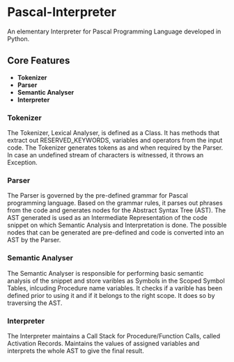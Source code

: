 # Pascal-Interpreter
An elementary Interpreter for Pascal Programming Language developed in Python.

## Core Features
- **Tokenizer**
- **Parser** 
- **Semantic Analyser** 
- **Interpreter**


### Tokenizer
The Tokenizer, Lexical Analyser, is defined as a Class. It has methods that extract out RESERVED_KEYWORDS, variables and operators from the input code. The Tokenizer generates tokens as and when required by the Parser. In case an undefined stream of characters is witnessed, it throws an Exception.

### Parser
The Parser is governed by the pre-defined grammar for Pascal programming language. Based on the grammar rules, it parses out phrases from the code and generates nodes for the Abstract Syntax Tree (AST). The AST generated is used as an Intermediate Representation of the code snippet on which Semantic Analysis and Interpretation is done. The possible nodes that can be generated are pre-defined and code is converted into an AST by the Parser.

### Semantic Analyser
The Semantic Analyser is responsible for performing basic semantic analysis of the snippet and store varibles as Symbols in the Scoped Symbol Tables, inlcuding Procedure name variables. It checks if a varible has been defined prior to using it and if it belongs to the right scope. It does so by traversing the AST.

### Interpreter
The Interpreter maintains a Call Stack for Procedure/Function Calls, called Activation Records. Maintains the values of assigned variables and interprets the whole AST to give the final result.
